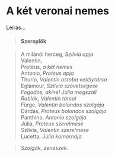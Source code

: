 <!-- ======================================================================
--- Search engine
title:          A két veronai nemes
keywords:       kettő, Verona, nemes, vígjáték
description:    William Shakespeare: A két veronai nemes.
--- Menu system
order:          160
text:           A két veronai nemes
hidden:         false
umbel:          false
--- Page properties
id:             /comedies/the-two-gentlemen-of-verona
document:       
layout:         layout-2-left
$-left:         play-list
searchable:     true
======================================================================= -->

# A két veronai nemes

Leírás...

>   #### Szereplők
    
>   A milánói herceg, _Szilvia apja_  
    Valentin,  
    Proteus, _a két nemes_  
    Antonio, _Proteus apja_  
    Thurio, _Valentin ostoba vetélytársa_  
    Eglamour, _Szilvia szövetségese_  
    _Fogadós, akinél Júlia megszáll_  
    _Rablók, Valentin társai_  
    Fürge, _Valentin bolondos szolgája_  
    Dárdás, _Proteus bolondos szolgája_  
    Panthino, _Antonio szolgája_  
    Júlia, _Proteus szerelmese_  
    Szilvia, _Valentin szerelmese_  
    Lucetta, _Júlia komornája_
    
>   _Szolgák, zenészek._
